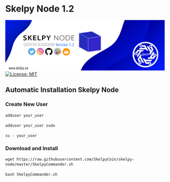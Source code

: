 # Skelpy Node 1.2
![Skelpy Node Banner](node-banner.jpg)
[![License: MIT](https://badgen.now.sh/badge/license/MIT)](LICENSE)

## Automatic Installation Skelpy Node

### Create New User

```
adduser your_user

adduser your_user sudo

su - your_user 
```

### Download and Install

```
wget https://raw.githubusercontent.com/SkelpyCoin/skelpy-node/master/SkelpyCommander.sh

bash SkelpyCommander.sh
```
